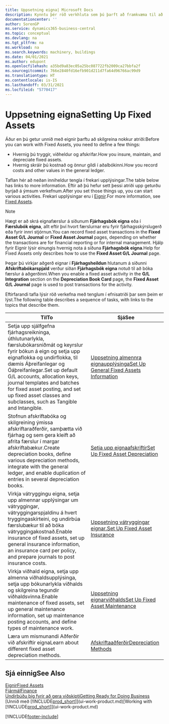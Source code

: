 ```yaml
---
title: Uppsetning eigna| Microsoft Docs
description: Kynntu þér röð verkhluta sem þú þarft að framkvæma til að setja upp eignir, eins og t.d. þá sem tengjast vélum eða byggingum.
documentationcenter: ''
author: SorenGP
ms.service: dynamics365-business-central
ms.topic: conceptual
ms.devlang: na
ms.tgt_pltfrm: na
ms.workload: na
ms.search.keywords: machinery, buildings
ms.date: 04/01/2021
ms.author: edupont
ms.openlocfilehash: a35bd9a83ec05a25bc087722fb2009ca27bbfa2f
ms.sourcegitcommit: 766e2840fd16efb901d211d7fa64d96766ac99d9
ms.translationtype: HT
ms.contentlocale: is-IS
ms.lasthandoff: 03/31/2021
ms.locfileid: "5770417"
---
```

# <a name="setting-up-fixed-assets"></a><span data-ttu-id="05188-103">Uppsetning eigna</span><span class="sxs-lookup"><span data-stu-id="05188-103">Setting Up Fixed Assets</span></span>
<span data-ttu-id="05188-104">Áður en þú getur unnið með eignir þarftu að skilgreina nokkur atriði:</span><span class="sxs-lookup"><span data-stu-id="05188-104">Before you can work with Fixed Assets, you need to define a few things:</span></span>  

* <span data-ttu-id="05188-105">Hvernig þú tryggir, viðheldur og afskrifar.</span><span class="sxs-lookup"><span data-stu-id="05188-105">How you insure, maintain, and depreciate fixed assets.</span></span>  
* <span data-ttu-id="05188-106">Hvernig skráir þú kostnað og önnur gildi í aðalbókinni.</span><span class="sxs-lookup"><span data-stu-id="05188-106">How you record costs and other values in the general ledger.</span></span>  

<span data-ttu-id="05188-107">Taflan hér að neðan inniheldur tengla í frekari upplýsingar.</span><span class="sxs-lookup"><span data-stu-id="05188-107">The table below has links to more information.</span></span> <span data-ttu-id="05188-108">Eftir að þú hefur sett þessi atriði upp geturðu byrjað á ýmsum verkefnum.</span><span class="sxs-lookup"><span data-stu-id="05188-108">After you set those things up, you can start various activities.</span></span> <span data-ttu-id="05188-109">Frekari upplýsingar eru í [Eignir](fa-manage.md).</span><span class="sxs-lookup"><span data-stu-id="05188-109">For more information, see [Fixed Assets](fa-manage.md).</span></span>  

> [!NOTE]  
>   <span data-ttu-id="05188-110">Hægt er að skrá eignafærslur á síðunum **Fjárhagsbók eigna** eða í **Færslubók eigna**, allt eftir því hvort færslurnar eru fyrir fjárhagsskýrslugerð eða fyrir innri stjórnun.</span><span class="sxs-lookup"><span data-stu-id="05188-110">You can record fixed asset transactions in the **Fixed Asset G/L Journal** or **Fixed Asset Journal** pages, depending on whether the transactions are for financial reporting or for internal management.</span></span> <span data-ttu-id="05188-111">Hjálp fyrir Eignir lýsir einungis hvernig nota á síðuna **Fjárhagsbók eigna**.</span><span class="sxs-lookup"><span data-stu-id="05188-111">Help for Fixed Assets only describes how to use the **Fixed Asset G/L Journal** page.</span></span>  

<span data-ttu-id="05188-112">Þegar þú virkjar aðgerð eignar í **Fjárhagsheildun** hlutanum á síðunni **Afskriftabókarspjald** verður síðan **Fjárhagsbók eigna** notuð til að bóka færslur á aðgerðinni.</span><span class="sxs-lookup"><span data-stu-id="05188-112">When you enable a fixed asset activity in the **G/L Integration** section on the **Depreciation Book Card** page, the **Fixed Asset G/L Journal** page is used to post transactions for the activity.</span></span>

<span data-ttu-id="05188-113">Eftirfarandi tafla lýsir röð verkefna með tenglum í efnisatriði þar sem þeim er lýst.</span><span class="sxs-lookup"><span data-stu-id="05188-113">The following table describes a sequence of tasks, with links to the topics that describe them.</span></span>  

| <span data-ttu-id="05188-114">Til</span><span class="sxs-lookup"><span data-stu-id="05188-114">To</span></span> | <span data-ttu-id="05188-115">Sjá</span><span class="sxs-lookup"><span data-stu-id="05188-115">See</span></span> |
| --- | --- |
| <span data-ttu-id="05188-116">Setja upp sjálfgefna fjárhagsreikninga, úthlutunarlykla, færslubókarsniðmát og keyrslur fyrir bókun á eign og setja upp eignaflokka og undirflokka, til dæmis Áþreifanlegar og Óáþreifanlegar.</span><span class="sxs-lookup"><span data-stu-id="05188-116">Set up default G/L accounts, allocation keys, journal templates and batches for fixed asset posting, and set up fixed asset classes and subclasses, such as Tangible and Intangible.</span></span> |[<span data-ttu-id="05188-117">Uppsetning almennra eignaupplýsinga</span><span class="sxs-lookup"><span data-stu-id="05188-117">Set Up General Fixed Assets Information</span></span>](fa-how-setup-general.md) |
| <span data-ttu-id="05188-118">Stofnun afskriftabóka og skilgreining ýmissa afskriftaraðferðir, samþætta við fjárhag og sem gera kleift að afrita færslur í margar afskriftabækur.</span><span class="sxs-lookup"><span data-stu-id="05188-118">Create depreciation books, define various depreciation methods, integrate with the general ledger, and enable duplication of entries in several depreciation books.</span></span> |[<span data-ttu-id="05188-119">Setja upp eignaafskriftir</span><span class="sxs-lookup"><span data-stu-id="05188-119">Set Up Fixed Asset Depreciation</span></span>](fa-how-setup-depreciation.md) |
| <span data-ttu-id="05188-120">Virkja vátryggingu eigna, setja upp almennar upplýsingar um vátryggingar, vátryggingarspjaldinu á hvert tryggingaskírteini, og undirbúa færslubækur til að bóka vátryggingakostnað.</span><span class="sxs-lookup"><span data-stu-id="05188-120">Enable insurance of fixed assets, set up general insurance information, an insurance card per policy, and prepare journals to post insurance costs.</span></span> |[<span data-ttu-id="05188-121">Uppsetning vátryggingar eignar.</span><span class="sxs-lookup"><span data-stu-id="05188-121">Set Up Fixed Asset Insurance</span></span>](fa-how-setup-insurance.md) |
| <span data-ttu-id="05188-122">Virkja viðhald eigna, setja upp almenna viðhaldsupplýsinga, setja upp bókunarlykla viðhalds og skilgreina tegundir viðhaldsvinna.</span><span class="sxs-lookup"><span data-stu-id="05188-122">Enable maintenance of fixed assets, set up general maintenance information, set up maintenance posting accounts, and define types of maintenance work.</span></span> |[<span data-ttu-id="05188-123">Uppsetning eignarviðhalds</span><span class="sxs-lookup"><span data-stu-id="05188-123">Set Up Fixed Asset Maintenance</span></span>](fa-how-setup-maintenance.md) |
| <span data-ttu-id="05188-124">Læra um mismunandi Aðferðir við afskriftir eigna</span><span class="sxs-lookup"><span data-stu-id="05188-124">Learn about different fixed asset depreciation methods.</span></span> |[<span data-ttu-id="05188-125">Afskriftaaðferðir</span><span class="sxs-lookup"><span data-stu-id="05188-125">Depreciation Methods</span></span>](fa-depreciation-methods.md) |

## <a name="see-also"></a><span data-ttu-id="05188-126">Sjá einnig</span><span class="sxs-lookup"><span data-stu-id="05188-126">See Also</span></span>
[<span data-ttu-id="05188-127">Eignir</span><span class="sxs-lookup"><span data-stu-id="05188-127">Fixed Assets</span></span>](fa-manage.md)  
[<span data-ttu-id="05188-128">Fjármál</span><span class="sxs-lookup"><span data-stu-id="05188-128">Finance</span></span>](finance.md)  
[<span data-ttu-id="05188-129">Undirbúðu þig fyrir að gera viðskipti</span><span class="sxs-lookup"><span data-stu-id="05188-129">Getting Ready for Doing Business</span></span>](ui-get-ready-business.md)  
<span data-ttu-id="05188-130">[Unnið með [!INCLUDE[prod_short](includes/prod_short.md)]](ui-work-product.md)</span><span class="sxs-lookup"><span data-stu-id="05188-130">[Working with [!INCLUDE[prod_short](includes/prod_short.md)]](ui-work-product.md)</span></span>


[!INCLUDE[footer-include](includes/footer-banner.md)]